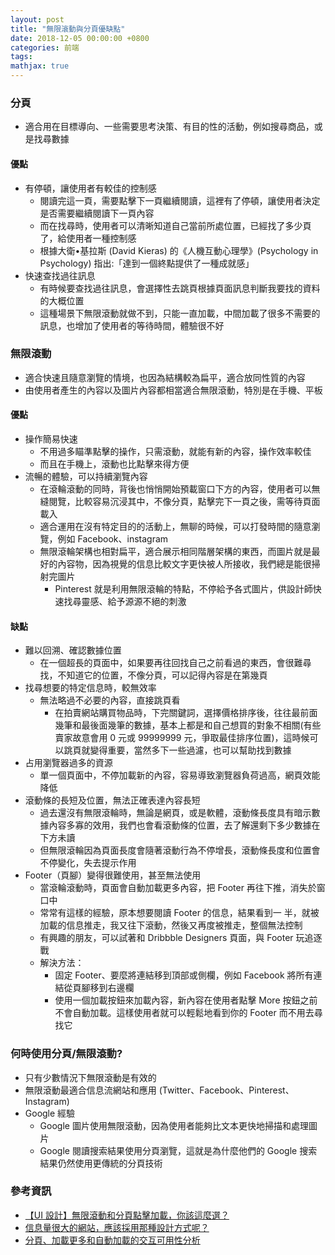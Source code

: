 ```yaml
---
layout: post
title: "無限滾動與分頁優缺點"
date: 2018-12-05 00:00:00 +0800
categories: 前端
tags:
mathjax: true
---
```


### 分頁

- 適合用在目標導向、一些需要思考決策、有目的性的活動，例如搜尋商品，或是找尋數據

#### 優點

- 有停頓，讓使用者有較佳的控制感
  - 閱讀完這一頁，需要點擊下一頁繼續閱讀，這裡有了停頓，讓使用者決定是否需要繼續閱讀下一頁內容
  - 而在找尋時，使用者可以清晰知道自己當前所處位置，已經找了多少頁了，給使用者一種控制感
  - 根據大衛•基拉斯 (David Kieras) 的《人機互動心理學》(Psychology in Psychology) 指出:「達到一個終點提供了一種成就感」
- 快速查找過往訊息
  - 有時候要查找過往訊息，會選擇性去跳頁根據頁面訊息判斷我要找的資料的大概位置
  - 這種場景下無限滾動就做不到，只能一直加載，中間加載了很多不需要的訊息，也增加了使用者的等待時間，體驗很不好

### 無限滾動

- 適合快速且隨意瀏覽的情境，也因為結構較為扁平，適合放同性質的內容
- 由使用者產生的內容以及圖片內容都相當適合無限滾動，特別是在手機、平板

#### 優點

- 操作簡易快速
  - 不用過多瞄準點擊的操作，只需滾動，就能有新的內容，操作效率較佳
  - 而且在手機上，滾動也比點擊來得方便
- 流暢的體驗，可以持續瀏覽內容
  - 在滾輪滾動的同時，背後也悄悄開始預載窗口下方的內容，使用者可以無縫閱覽，比較容易沉浸其中，不像分頁，點擊完下一頁之後，需等待頁面載入
  - 適合運用在沒有特定目的的活動上，無聊的時候，可以打發時間的隨意瀏覽，例如 Facebook、instagram
  - 無限滾輪架構也相對扁平，適合展示相同階層架構的東西，而圖片就是最好的內容物，因為視覺的信息比較文字更快被人所接收，我們總是能很掃射完圖片
    - Pinterest 就是利用無限滾輪的特點，不停給予各式圖片，供設計師快速找尋靈感、給予源源不絕的刺激

#### 缺點

- 難以回溯、確認數據位置
  - 在一個超長的頁面中，如果要再往回找自己之前看過的東西，會很難尋找，不知道它的位置，不像分頁，可以記得內容是在第幾頁
- 找尋想要的特定信息時，較無效率
  - 無法略過不必要的內容，直接跳頁看
    - 在拍賣網站購買物品時，下完關鍵詞，選擇價格排序後，往往最前面幾筆和最後面幾筆的數據，基本上都是和自己想買的對象不相關(有些賣家故意會用 0 元或 99999999 元，爭取最佳排序位置)，這時候可以跳頁就變得重要，當然多下一些過濾，也可以幫助找到數據
- 占用瀏覽器過多的資源
  - 單一個頁面中，不停加載新的內容，容易導致瀏覽器負荷過高，網頁效能降低
- 滾動條的長短及位置，無法正確表達內容長短
  - 過去還沒有無限滾輪時，無論是網頁，或是軟體，滾動條長度具有暗示數據內容多寡的效用，我們也會看滾動條的位置，去了解還剩下多少數據在下方未讀
  - 但無限滾輪因為頁面長度會隨著滾動行為不停增長，滾動條長度和位置會不停變化，失去提示作用
- Footer（頁腳）變得很難使用，甚至無法使用
  - 當滾輪滾動時，頁面會自動加載更多內容，把 Footer 再往下推，消失於窗口中
  - 常常有這樣的經驗，原本想要閱讀 Footer 的信息，結果看到一 半，就被加載的信息推走，我又往下滾動，然後又再度被推走，整個無法控制
  - 有興趣的朋友，可以試著和 Dribbble Designers 頁面，與 Footer 玩追逐戰
  - 解決方法：
    - 固定 Footer、要麼將連結移到頂部或側欄，例如 Facebook 將所有連結從頁腳移到右邊欄
    - 使用一個加載按鈕來加載內容，新內容在使用者點擊 More 按鈕之前不會自動加載。這樣使用者就可以輕鬆地看到你的 Footer 而不用去尋找它

### 何時使用分頁/無限滾動?

- 只有少數情況下無限滾動是有效的
- 無限滾動最適合信息流網站和應用 (Twitter、Facebook、Pinterest、Instagram)
- Google 經驗
  - Google 圖片使用無限滾動，因為使用者能夠比文本更快地掃描和處理圖片
  - Google 閱讀搜索結果使用分頁瀏覽，這就是為什麼他們的 Google 搜索結果仍然使用更傳統的分頁技術

### 參考資訊

- [【UI 設計】無限滾動和分頁點擊加載，你該這麼選？](https://kknews.cc/design/6lezy3p.html)
- [信息量很大的網站，應該採用那種設計方式呢？](https://kknews.cc/tech/yppmkj.html)
- [分頁、加載更多和自動加載的交互可用性分析](https://hk.saowen.com/a/94f19da3e895839985dcc84460b8e433265be43b413fe3982c307868719ca37e)
